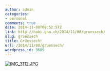 ```yaml
---
author: admin
categories:
- personal
comments: true
date: 2014-11-08T08:52:57Z
link: http://habi.gna.ch/2014/11/08/gruessech/
slug: gruessech
title: Grüessech!
url: /2014/11/08/gruessech/
wordpress_id: 3609
---
```


[![IMG_3112.JPG](http://habi.gna.ch/wp-content/uploads/2014/11/IMG_3112.jpg)](http://habi.gna.ch/wp-content/uploads/2014/11/IMG_3112.jpg)

